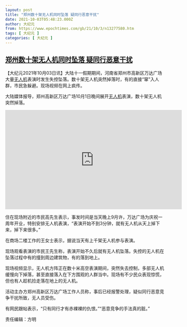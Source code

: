 ```yaml
---
layout: post
title: "郑州数十架无人机同时坠落 疑同行恶意干扰"
date: 2021-10-03T05:48:23.000Z
author: 大纪元
from: https://www.epochtimes.com/gb/21/10/3/n13277580.htm
tags: [ 大纪元 ]
categories: [ 大纪元 ]
---
```

<!--1633240103000-->
[郑州数十架无人机同时坠落 疑同行恶意干扰](https://www.epochtimes.com/gb/21/10/3/n13277580.htm)
------

<div>
<p>【大纪元2021年10月03日讯】大陆十一假期期间，河南省郑州市高新区万达广场大量<a href="https://www.epochtimes.com/gb/tag/%E6%97%A0%E4%BA%BA%E6%9C%BA.html">无人机</a>表演时发生失控坠落。数十架无人机突然掉落时，有的直接“窜”入人群，市民急躲避。现场视频在网上疯传。</p><p>大陆媒体报导，郑州高新区万达广场10月1日晚间展开<a href="https://www.epochtimes.com/gb/tag/%E6%97%A0%E4%BA%BA%E6%9C%BA.html">无人机</a>表演，数十架无人机突然掉落。</p><p style="text-align: center;"><iframe src="https://www.youmaker.com/embed/4b6c1622-ae6e-49e8-b59c-e4184a1357d0?r=16x9&amp;d=61" width="560" height="315" frameborder="0" allowfullscreen="allowfullscreen" data-mce-fragment="1"></iframe></p><p>住在现场附近的市民高先生表示，事发时间是当天晚上9月许，万达广场为庆祝一周年开业，特别安排无人机表演，“表演开始不到3分钟，就有无人机从天上掉下来，掉下来很多。”</p><p>在商场二楼工作的王女士表示，据说当天有上千架无人机参与表演。</p><p>现场观看表演的市民王先生称，表演开始不久后就有无人机坠落。失控的无人机在坠落过程中有的撞到周边建筑物，有的落到地上。</p><p>现场视频显示，无人机方阵正在数十米高空表演期间，突然失去控制，多部无人机缓慢向下掉落，甚至直接落入在下方围观的人群当中。现场有不少民众表现惊慌，但也有人趁机捡走落在地上的无人机。</p><p>活动主办方郑州高新区万达广场工作人员称，事后已经报警处理，疑似同行恶意竞争干扰所致，无人员受伤。</p><p>有网民跟帖表示，“只有同行才有赤裸裸的仇恨。”“恶意竞争的手法真的脏。”</p><p>责任编辑：方明</p>
</div>
